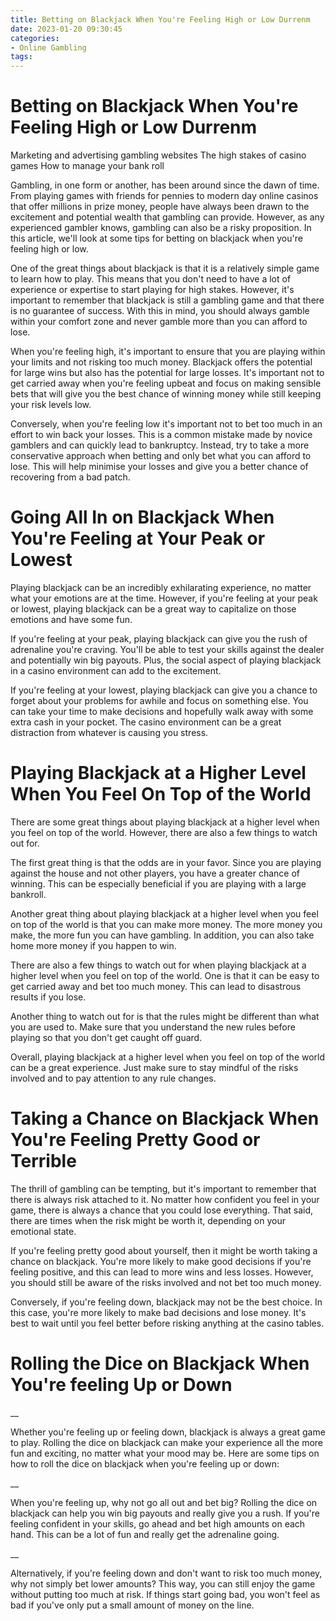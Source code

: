 ```yaml
---
title: Betting on Blackjack When You're Feeling High or Low Durrenm
date: 2023-01-20 09:30:45
categories:
- Online Gambling
tags:
---
```



#  Betting on Blackjack When You're Feeling High or Low Durrenm

Marketing and advertising
gambling websites
The high stakes of casino games
How to manage your bank roll

Gambling, in one form or another, has been around since the dawn of time. From playing games with friends for pennies to modern day online casinos that offer millions in prize money, people have always been drawn to the excitement and potential wealth that gambling can provide. However, as any experienced gambler knows, gambling can also be a risky proposition. In this article, we'll look at some tips for betting on blackjack when you're feeling high or low.

One of the great things about blackjack is that it is a relatively simple game to learn how to play. This means that you don't need to have a lot of experience or expertise to start playing for high stakes. However, it's important to remember that blackjack is still a gambling game and that there is no guarantee of success. With this in mind, you should always gamble within your comfort zone and never gamble more than you can afford to lose.

When you're feeling high, it's important to ensure that you are playing within your limits and not risking too much money. Blackjack offers the potential for large wins but also has the potential for large losses. It's important not to get carried away when you're feeling upbeat and focus on making sensible bets that will give you the best chance of winning money while still keeping your risk levels low.

Conversely, when you're feeling low it's important not to bet too much in an effort to win back your losses. This is a common mistake made by novice gamblers and can quickly lead to bankruptcy. Instead, try to take a more conservative approach when betting and only bet what you can afford to lose. This will help minimise your losses and give you a better chance of recovering from a bad patch.

#  Going All In on Blackjack When You're Feeling at Your Peak or Lowest

Playing blackjack can be an incredibly exhilarating experience, no matter what your emotions are at the time. However, if you're feeling at your peak or lowest, playing blackjack can be a great way to capitalize on those emotions and have some fun.

If you're feeling at your peak, playing blackjack can give you the rush of adrenaline you're craving. You'll be able to test your skills against the dealer and potentially win big payouts. Plus, the social aspect of playing blackjack in a casino environment can add to the excitement.

If you're feeling at your lowest, playing blackjack can give you a chance to forget about your problems for awhile and focus on something else. You can take your time to make decisions and hopefully walk away with some extra cash in your pocket. The casino environment can be a great distraction from whatever is causing you stress.

#  Playing Blackjack at a Higher Level When You Feel On Top of the World 

There are some great things about playing blackjack at a higher level when you feel on top of the world. However, there are also a few things to watch out for.

The first great thing is that the odds are in your favor. Since you are playing against the house and not other players, you have a greater chance of winning. This can be especially beneficial if you are playing with a large bankroll.

Another great thing about playing blackjack at a higher level when you feel on top of the world is that you can make more money. The more money you make, the more fun you can have gambling. In addition, you can also take home more money if you happen to win.

There are also a few things to watch out for when playing blackjack at a higher level when you feel on top of the world. One is that it can be easy to get carried away and bet too much money. This can lead to disastrous results if you lose.

Another thing to watch out for is that the rules might be different than what you are used to. Make sure that you understand the new rules before playing so that you don't get caught off guard.

Overall, playing blackjack at a higher level when you feel on top of the world can be a great experience. Just make sure to stay mindful of the risks involved and to pay attention to any rule changes.

#  Taking a Chance on Blackjack When You're Feeling Pretty Good or Terrible

The thrill of gambling can be tempting, but it's important to remember that there is always risk attached to it. No matter how confident you feel in your game, there is always a chance that you could lose everything. That said, there are times when the risk might be worth it, depending on your emotional state.

If you're feeling pretty good about yourself, then it might be worth taking a chance on blackjack. You're more likely to make good decisions if you're feeling positive, and this can lead to more wins and less losses. However, you should still be aware of the risks involved and not bet too much money.

Conversely, if you're feeling down, blackjack may not be the best choice. In this case, you're more likely to make bad decisions and lose money. It's best to wait until you feel better before risking anything at the casino tables.

#  Rolling the Dice on Blackjack When You're feeling Up or Down

__

Whether you're feeling up or feeling down, blackjack is always a great game to play. Rolling the dice on blackjack can make your experience all the more fun and exciting, no matter what your mood may be. Here are some tips on how to roll the dice on blackjack when you're feeling up or down:

__

When you're feeling up, why not go all out and bet big? Rolling the dice on blackjack can help you win big payouts and really give you a rush. If you're feeling confident in your skills, go ahead and bet high amounts on each hand. This can be a lot of fun and really get the adrenaline going.

__

Alternatively, if you're feeling down and don't want to risk too much money, why not simply bet lower amounts? This way, you can still enjoy the game without putting too much at risk. If things start going bad, you won't feel as bad if you've only put a small amount of money on the line.